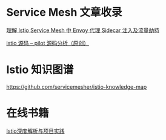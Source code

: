# Service Mesh 文章收录

[理解 Istio Service Mesh 中 Envoy 代理 Sidecar 注入及流量劫持](https://jimmysong.io/blog/envoy-sidecar-injection-in-istio-service-mesh-deep-dive/)

[istio 源码 – pilot 源码分析（原创）](https://www.do1618.com/archives/1582/istio-%e6%ba%90%e7%a0%81-pilot-%e6%ba%90%e7%a0%81%e5%88%86%e6%9e%90%ef%bc%88%e5%8e%9f%e5%88%9b%ef%bc%89/)

# Istio 知识图谱

https://github.com/servicemesher/istio-knowledge-map

# 在线书籍

[Istio深度解析与项目实践](https://zhaohuabing.com/istio-practice/)